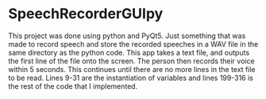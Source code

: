 # SpeechRecorderGUIpy
This project was done using python and PyQt5.
Just something that was made to record speech and store the recorded speeches in a WAV file in the same directory as the python code. This app takes a text file, and outputs the first line of the file onto the screen. The person then records their voice within 5 seconds. This continues until there are no more lines in the text file to be read.
Lines 9-31 are the instantiation of variables and lines 199-316 is the rest of the code that I implemented.

